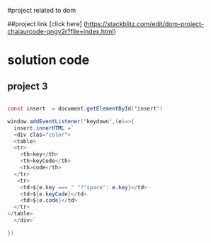 #project related to dom 

##project link
[click here]
(https://stackblitz.com/edit/dom-project-chaiaurcode-qngy2r?file=index.html)

# solution code

## project 3

```java script

const insert  = document.getElementById('insert')

window.addEventListener('keydown',(e)=>{
  insert.innerHTML =`
  <div clas="color">
  <table>
  <tr>
    <th>key</th>
    <th>keyCode</th>
    <th>code</th>
  </tr>
   <tr>
    <td>${e.key === " "?"space": e.key}</td>
    <td>${e.keyCode}</td>
    <td>${e.code}</td>
  </tr>
</table>
  </div>`

})


```
